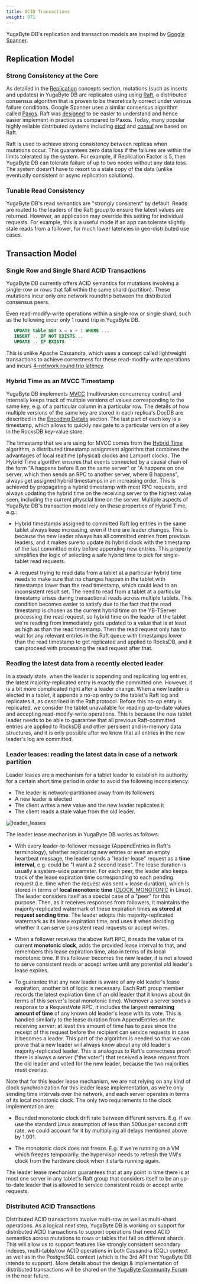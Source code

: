 ```yaml
---
title: ACID Transactions
weight: 971
---
```


YugaByte DB's replication and transaction models are inspired by [Google
Spanner](https://cloud.google.com/spanner/docs/transactions).

## Replication Model

### Strong Consistency at the Core

As detailed in the [Replication](/architecture/concepts/replication/) concepts section, mutations
(such as inserts and updates) in YugaByte DB are replicated using using
[Raft](https://raft.github.io/), a distributed consensus algorithm that is proven to be
theoretically correct under various failure conditions. Google Spanner uses a similar consensus
algorithm called
[Paxos](https://cloud.google.com/spanner/docs/whitepapers/life-of-reads-and-writes). Raft was
[designed](https://ramcloud.stanford.edu/~ongaro/userstudy/) to be easier to understand and hence
easier implement in practice as compared to Paxos. Today, many popular highly reliable distributed
systems including [etcd](https://coreos.com/etcd/) and
[consul](https://www.consul.io/docs/internals/consensus.html) are based on Raft.

Raft is used to achieve strong consistency between replicas when mutations occur. This guarantees
zero data loss if the failures are within the limits tolerated by the system. For example, if
Replication Factor is 5, then YugaByte DB can tolerate failure of up to two nodes without any data
loss. The system doesn't have to resort to a stale copy of the data (unlike eventually consistent or
async replication solutions).

### Tunable Read Consistency

YugaByte DB's read semantics are "strongly consistent" by default. Reads are routed to the leaders
of the Raft group to ensure the latest values are returned. However, an application may override
this setting for individual requests. For example, this is a useful mode if an app can tolerate
slightly stale reads from a follower, for much lower latencies in geo-distributed use cases.

## Transaction Model

### Single Row and Single Shard ACID Transactions

YugaByte DB currently offers ACID semantics for mutations involving a single-row or rows that fall
within the same shard (partition). These mutations incur only one network roundtrip between the
distributed consensus peers.

Even read-modify-write operations within a single row or single shard, such as the following incur
only 1 round trip in YugaByte DB.

```sql
   UPDATE table SET x = x + 1 WHERE ...
   INSERT .. IF NOT EXISTS...
   UPDATE .. IF EXISTS
```

This is unlike Apache Cassandra, which uses a concept called lightweight transactions to achieve
correctness for these read-modify-write operations and incurs [4-network round trip
latency](https://docs.datastax.com/en/cassandra/3.0/cassandra/dml/dmlLtwtTransactions.html).

### Hybrid Time as an MVCC Timestamp

YugaByte DB implements [MVCC](https://en.wikipedia.org/wiki/Multiversion_concurrency_control)
(multiversion concurrency control) and internally keeps track of multiple versions of values
corresponding to the same key, e.g. of a particular column in a particular row. The details of how
multiple versions of the same key are stored in each replica's DocDB are described in the [Encoding
Details](/architecture/concepts/persistence/#encoding-details) section. The last part of each key is
a timestamp, which allows to quickly navigate to a particular version of a key in the RocksDB
key-value store.

The timestamp that we are using for MVCC comes from the [Hybrid
Time](http://users.ece.utexas.edu/~garg/pdslab/david/hybrid-time-tech-report-01.pdf) algorithm, a
distributed timestamp assignment algorithm that combines the advantages of local realtime (physical)
clocks and Lamport clocks.  The Hybrid Time algorithm ensures that events connected by a causal
chain of the form "A happens before B on the same server" or "A happens on one server, which then
sends an RPC to another server, where B happens", always get assigned hybrid timestamps in an
increasing order. This is achieved by propagating a hybrid timestamp with most RPC requests, and
always updating the hybrid time on the receiving server to the highest value seen, including the
current physcial time on the server.  Multiple aspects of YugaByte DB's transaction model rely on
these properties of Hybrid Time, e.g.:

* Hybrid timestamps assigned to committed Raft log entries in the same tablet always keep
  increasing, even if there are leader changes. This is because the new leader always has all
  committed entries from previous leaders, and it makes sure to update its hybrid clock with the
  timestamp of the last committed entry before appending new entries. This property simplifies the
  logic of selecting a safe hybrid time to pick for single-tablet read requests.

* A request trying to read data from a tablet at a particular hybrid time needs to make sure that no
  changes happen in the tablet with timestamps lower than the read timestamp, which could lead to an
  inconsistent result set. The need to read from a tablet at a particular timestamp arises during
  transactional reads across multiple tablets. This condition becomes easier to satisfy due to the
  fact that the read timestamp is chosen as the current hybrid time on the YB-TServer processing the
  read request, so hybrid time on the leader of the tablet we're reading from immediately gets
  updated to a value that is at least as high as than the read timestamp.  Then the read request
  only has to wait for any relevant entries in the Raft queue with timestamps lower than the read
  timestamp to get replicated and applied to RocksDB, and it can proceed with processing the read
  request after that.

### Reading the latest data from a recently elected leader

In a steady state, when the leader is appending and replicating log entries, the latest
majority-replicated entry is exactly the committed one.  However, it is a bit more complicated right
after a leader change.  When a new leader is elected in a tablet, it appends a no-op entry to the
tablet's Raft log and replicates it, as described in the Raft protocol. Before this no-op entry is
replicated, we consider the tablet unavailable for reading up-to-date values and accepting
read-modify-write operations.  This is because the new tablet leader needs to be able to guarantee
that all previous Raft-committed entries are applied to RocksDB and other persisent and in-memory
data structures, and it is only possible after we know that all entries in the new leader's log are
committed.

### Leader leases: reading the latest data in case of a network partition

Leader leases are a mechanism for a tablet leader to establish its authority for a certain short
time period in order to avoid the following inconsistency:

  * The leader is network-partitioned away from its followers
  * A new leader is elected
  * The client writes a new value and the new leader replicates it
  * The client reads a stale value from the old leader.

![leader_leases](/images/leader_leases.svg)

The leader lease mechanism in YugaByte DB works as follows:

* With every leader-to-follower message (AppendEntries in Raft's terminology), whether replicating
  new entries or even an empty heartbeat message, the leader sends a "leader lease" request as a
  **time interval**, e.g.  could be "I want a 2 second lease". The lease duration is usually a
  system-wide parameter. For each peer, the leader also keeps track of the lease expiration time
  corresponding to each pending request (i.e. time when the request was sent + lease duration),
  which is stored in terms of **local monotonic time**
  ([CLOCK_MONOTONIC](https://linux.die.net/man/3/clock_gettime) in Linux).  The leader considers
  itself as a special case of a "peer" for this purpose.  Then, as it receives responses from
  followers, it maintains the majority-replicated watermark of these expiration times **as stored at
  request sending time**. The leader adopts this majority-replicated watermark as its lease
  expiration time, and uses it when deciding whether it can serve consistent read requests or accept
  writes.

* When a follower receives the above Raft RPC, it reads the value of its current **monotonic
  clock**, adds the provided lease interval to that, and remembers this lease expiration time, also
  in terms of its local monotonic time.  If this follower becomes the new leader, it is not allowed
  to serve consistent reads or accept writes until any potential old leader's lease expires.

* To guarantee that any new leader is aware of any old leader's lease expiration, another bit of
  logic is necessary. Each Raft group member records the latest expiration time of an old leader
  that it knows about (in terms of this server's local monotonic time). Whenever a server sends a
  response to a RequestVote RPC, it includes the largest **remaining amount of time** of any known
  old leader's lease with its vote. This is handled similarly to the lease duration from
  AppendEntries on the receiving server: at least this amount of time has to pass since the receipt
  of this request before the recipient can service requests in case it becomes a leader.  This part
  of the algorithm is needed so that we can prove that a new leader will always know about any old
  leader's majority-replicated leader. This is analogous to Raft's correctness proof: there is
  always a server ("the voter") that received a lease request from the old leader and voted for the
  new leader, because the two majorities must overlap.

Note that for this leader lease mechanism, we are not relying on any kind of clock synchronization
for this leader lease implementation, as we're only sending time intervals over the network, and
each server operates in terms of its local monotonic clock. The only two requirements to the clock
implementation are:

* Bounded monotonic clock drift rate between different servers. E.g. if we use the standard Linux
  assumption of less than 500us per second drift rate, we could account for it by multiplying all
  delays mentioned above by 1.001.

* The monotonic clock does not freeze. E.g. if we're running on a VM which freezes temporarily, the
  hypervisor needs to refresh the VM's clock from the hardware clock when it starts running again.

The leader lease mechanism guarantees that at any point in time there is at most one server in any
tablet's Raft group that considers itself to be an up-to-date leader that is allowed to service
consistent reads or accept write requests.

### Distributed ACID Transactions

Distributed ACID transactions involve multi-row as well as multi-shard operations. As a logical next
step, YugaByte DB is working on support for distributed ACID transactions to support operations that
need ACID semantics across mutations to rows or tables that fall on different shards.  This will
allow us to support features like strongly consistent secondary indexes, multi-table/row ACID
operations in both Cassandra (CQL) context as well as in the PostgreSQL context (which is the 3rd
API that YugaByte DB intends to support). More details about the design & implementation of
distributed transactions will be shared on the [YugaByte Community
Forum](https://forum.yugabyte.com/) in the near future.
